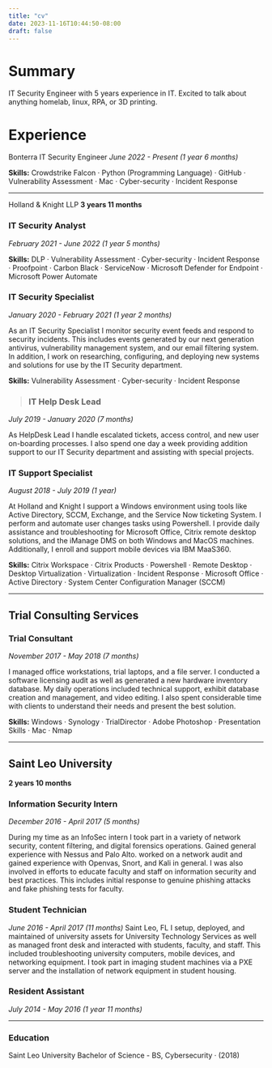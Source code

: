 ```yaml
---
title: "cv"
date: 2023-11-16T10:44:50-08:00
draft: false
---
```


# Summary
IT Security Engineer with 5 years experience in IT.
Excited to talk about anything homelab, linux, RPA, or 3D printing.

# Experience
Bonterra
IT Security Engineer
*June 2022 - Present (1 year 6 months)*

**Skills:** Crowdstrike Falcon · Python (Programming Language) · GitHub · Vulnerability Assessment · Mac · Cyber-security · Incident Response 

---

Holland & Knight LLP
**3 years 11 months**
### IT Security Analyst
*February 2021 - June 2022 (1 year 5 months)*

**Skills:**  DLP · Vulnerability Assessment · Cyber-security · Incident Response · Proofpoint · Carbon Black · ServiceNow · Microsoft Defender for Endpoint · Microsoft Power Automate
### IT Security Specialist
*January 2020 - February 2021 (1 year 2 months)*

As an IT Security Specialist I monitor security event feeds and respond to
security incidents. This includes events generated by our next generation
antivirus, vulnerability management system, and our email filtering system. In
addition, I work on researching, configuring, and deploying new systems and
solutions for use by the IT Security department.

**Skills:** Vulnerability Assessment · Cyber-security · Incident Response
>### IT Help Desk Lead
*July 2019 - January 2020 (7 months)*

As HelpDesk Lead I handle escalated tickets, access control, and new user
on-boarding processes. I also spend one day a week providing addition
support to our IT Security department and assisting with special projects.
### IT Support Specialist
*August 2018 - July 2019 (1 year)*

At Holland and Knight I support a Windows environment using tools like Active
Directory, SCCM, Exchange, and the Service Now ticketing System. I perform
and automate user changes tasks using Powershell. I provide daily assistance and troubleshooting for Microsoft Office, Citrix remote desktop solutions, and
the iManage DMS on both Windows and MacOS machines. Additionally, I
enroll and support mobile devices via IBM MaaS360.

**Skills:** Citrix Workspace · Citrix Products · Powershell · Remote Desktop · Desktop Virtualization · Virtualization · Incident Response · Microsoft Office · Active Directory · System Center Configuration Manager (SCCM) 

---

## Trial Consulting Services
### Trial Consultant
*November 2017 - May 2018 (7 months)*

I managed office workstations, trial laptops, and a file server. I conducted
a software licensing audit as well as generated a new hardware inventory
database. My daily operations included technical support, exhibit database
creation and management, and video editing. I also spent considerable time
with clients to understand their needs and present the best solution.

**Skills:** Windows · Synology · TrialDirector · Adobe Photoshop · Presentation Skills · Mac · Nmap

---


## Saint Leo University
**2 years 10 months**
### Information Security Intern
*December 2016 - April 2017 (5 months)*

During my time as an InfoSec intern I took part in a variety of network security,
content filtering, and digital forensics operations. Gained general experience
with Nessus and Palo Alto. worked on a network audit and gained experience
with Openvas, Snort, and Kali in general. I was also involved in efforts to
educate faculty and staff on information security and best practices. This
includes initial response to genuine phishing attacks and fake phishing tests
for faculty.
### Student Technician
*June 2016 - April 2017 (11 months)*
Saint Leo, FL
I setup, deployed, and maintained of university assets for University
Technology Services as well as managed front desk and interacted with
students, faculty, and staff. This included troubleshooting university computers,
mobile devices, and networking equipment. I took part in imaging student
machines via a PXE server and the installation of network equipment in
student housing.
### Resident Assistant
*July 2014 - May 2016 (1 year 11 months)*

---

### Education
Saint Leo University
Bachelor of Science - BS, Cybersecurity  · (2018)
